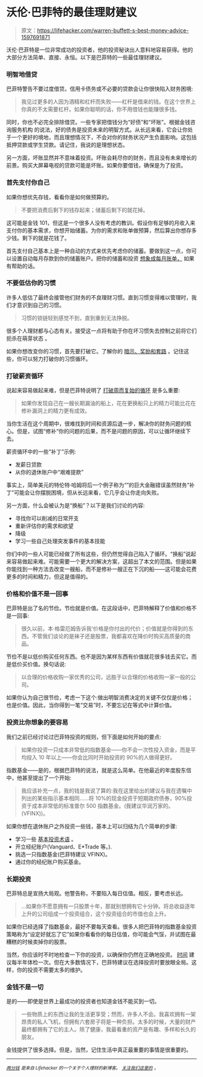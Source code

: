 # 沃伦·巴菲特的最佳理财建议

> 原文：<https://lifehacker.com/warren-buffett-s-best-money-advice-1597691871>

沃伦·巴菲特是一位非常成功的投资者，他的投资秘诀出人意料地容易获得。他的大部分方法简单、直接、永恒。以下是巴菲特的一些最佳理财建议。



### 明智地借贷

巴菲特警告不要过度借贷。信用卡债务或不必要的贷款会让你很快陷入财务困境:

> 我见过更多的人因为酒精和杠杆而失败——杠杆是借来的钱。在这个世界上你真的不太需要杠杆。如果你聪明的话，你不用借钱也能赚很多钱。

同时，你也不必完全排除借贷。一些专家把借钱分为“好债”和“坏账”。根据金钱咨询服务机构 的说法，好的债务是投资未来的明智方式。从长远来看，它会让你处于一个更好的境地，而且理想情况下，不会对你的财务状况产生负面影响。这包括抵押贷款或学生贷款。请记住，我说的是理想状态。

另一方面，坏账显然并不意味着投资。坏账会耗尽你的财务，而且没有未来增长的前景。购买大屏幕电视的贷款可能是坏账。如果你要借钱，确保是为了投资。

### 首先支付你自己

如果你想优先存钱，看看你是如何做预算的。

> 不要把消费后剩下的钱存起来；储蓄后剩下的就花掉。

这可能是金钱 101，但这是一个很多人没有考虑的教训。假设你有足够的月收入来支付你的基本需求，你想开始储蓄。为你的需求和账单做预算，然后算出你想存多少钱。剩下的就是花钱了。

首先支付自己基本上是一种自动的方式来优先考虑你的储蓄。要做到这一点，你可以设置自动每月存款到你的储蓄账户。把你的储蓄和投资 [想象成每月账单，](http://lifehacker.com/treat-savings-and-investments-like-a-bill-1511918460) 如果有帮助的话。

### 不要低估你的习惯

许多人低估了最终会接管他们财务的不良理财习惯。直到习惯变得难以管理时，我们才意识到自己的习惯。

> 习惯的锁链轻到感觉不到，直到重到无法挣脱。

很多个人理财都与心态有关。接受这一点将有助于你在坏习惯失去控制之前将它们扼杀在萌芽状态 。

如果你想改变你的习惯，首先要打破它。了解你的 [暗示、奖励和套路](http://lifehacker.com/change-a-habit-in-three-steps-with-this-flowchart-5903077) 。记住这些，你可以努力打破你的习惯循环。

### 打破薪资循环

说起来容易做起来难，但是巴菲特说明了 [打破周而复始的循环](http://lifehacker.com/how-to-break-the-living-paycheck-to-paycheck-cycle-1445330680) 是多么重要:

> 如果你发现自己在一艘长期漏油的船上，花在更换船只上的精力可能比花在修补漏洞上的精力更有成效。

当你生活在这个周期中，很难找到时间和资源后退一步，解决你的财务问题的核心。但是，试图“修补”你的问题的后果，而不是问题的原因，可以让循环继续下去。

薪资循环中的一些“补丁”示例:

*   发薪日贷款
*   从你的退休账户中“艰难提款”

事实上，简单美元的特伦特·哈姆将后一个例子称为“”的巨大金融错误虽然财务“补丁”可能会让你摆脱困境，但从长远来看，它几乎会让你走向失败。

另一方面，什么会被认为是“换船”？以下是我们讨论的内容:

*   寻找你可以削减的日常开支
*   重新评估你的需求和欲望
*   降级
*   学习一些自己处理突发事件的基本技能

你们中的一些人可能已经做了所有这些，但仍然觉得自己陷入了循环。“换船”说起来容易做起来难。可能需要一个更大的解决方案，这超出了本文的范围。但是如果你能找到一种方法去改变一艘船，而不是修补一艘正在下沉的船——这可能会花费更多的时间和精力，但这是值得的。

### 价格和价值不是一回事

巴菲特是出了名的节俭。节俭就是价值。在这段话中，巴菲特解释了价值和价格不是一回事:

> 很久以前，本·格雷厄姆告诉我‘价格是你付出的代价；价值就是你得到的东西。不管我们谈论的是袜子还是股票，我都喜欢在降价时购买高质量的商品。

节俭不是以低价购买任何东西。也不是因为某样东西有价值就花很多钱去买它。而是低价买价值。换句话说:

> 以合理的价格收购一家优秀的公司，远胜于以合理的价格收购一家一般的公司。

如果你认为自己很节俭，考虑一下这个:做出明智消费决定的关键不仅仅是价格；也是价值。因此，当你得到一笔“交易”时，不要忘记在等式中计算价值。

### 投资比你想象的要容易

我们之前已经讨论过巴菲特投资的规则，但下面是如何开始的要点:

> 如果你投资一只成本非常低的指数基金——你不会一次性投入资金，而是平均投入 10 年以上——你会比同时开始投资的 90%的人做得更好。

指数基金——是的，根据巴菲特的说法，就是这么简单。在他最近的年度股东信中，他甚至提出了一个开始:

> 我应该补充一点，我的钱是我说了算的:我在这里给出的建议与我在遗嘱中列出的某些指示基本相同……将 10%的现金投资于短期政府债券，90%投资于成本非常低的标准普尔 500 指数基金。(我建议华润万家的。(VFINX))。

如果你想在退休账户之外投资一些钱，基本上可以归结为几个简单的步骤:

*   学习一些 [基本投资术语](http://lifehacker.com/how-can-i-get-started-investing-in-the-stock-market-1376782232) 。
*   开立经纪账户(Vanguard、E*Trade 等。).
*   挑选一只指数基金(巴菲特建议 VFINX)。
*   通过你的经纪账户购买基金。

### 长期投资

巴菲特总是宣扬大局观。他警告称，不要陷入每日估值。相反，要考虑长远。

> ...如果你不愿意拥有一只股票十年，那就别想拥有它十分钟。将总收益逐年上升的公司组成一个投资组合，这个投资组合的市值也会上升。

如果你已经选择了指数基金，最好不要每天查看。很多人把巴菲特的指数基金投资策略称为“设定好就忘了它”如果你看看你的每日估值，你可能会气馁，并试图在最糟糕的时候卖掉你的股票。

当然，你应该时不时地检查一下你的投资，以确保你仍然在正确地投资。 [时间](http://time.com/money/2853962/give-your-portfolio-a-midyear-checkup/) 建议每半年体检一次。但在大多数情况下，巴菲特建议在选择投资时要放眼全局。这样，你的投资不需要太多的维护。

### 金钱不是一切

是的——即使是世界上最成功的投资者也知道金钱不能买到一切。

> 一些物质上的东西让我的生活更享受；然而，许多人不会。我喜欢拥有一架昂贵的私人飞机，但拥有六套房子将是一种负担。太多的时候，大量的财产最终都拥有了它的主人。除了健康，我最看重的资产是有趣、多样和长久的朋友。

金钱提供了很多选择。但是，当然，记住生活中真正最重要的事情是很重要的。

* * *

[<small>*两分钱*</small>](http://twocents.lifehacker.com/) <small>*是来自 Lifehacker 的一个关于个人理财的新博客。*</small> [<small>*关注我们这里的*</small>](https://twitter.com/TwoCentsLH) <small>*。*</small>